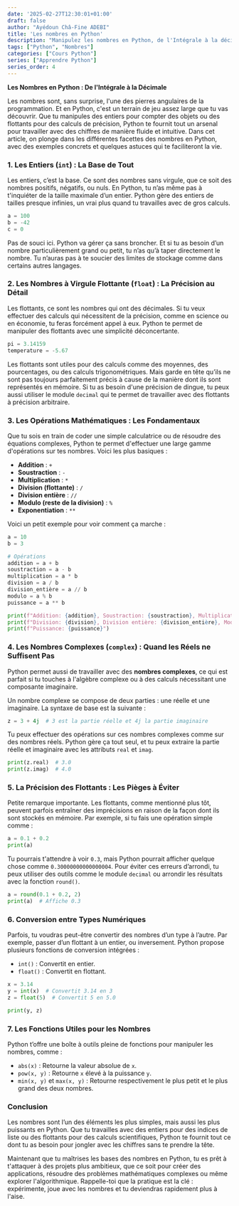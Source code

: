 ```yaml
---
date: '2025-02-27T12:30:01+01:00'
draft: false
author: "Ayédoun Châ-Fine ADEBI"
title: 'Les nombres en Python'
description: "Manipulez les nombres en Python, de l'Intégrale à la décimale"
tags: ["Python", "Nombres"]
categories: ["Cours Python"]
series: ["Apprendre Python"]
series_order: 4
---
```


**Les Nombres en Python : De l'Intégrale à la Décimale**

Les nombres sont, sans surprise, l'une des pierres angulaires de la programmation. Et en Python, c'est un terrain de jeu assez large que tu vas découvrir. Que tu manipules des entiers pour compter des objets ou des flottants pour des calculs de précision, Python te fournit tout un arsenal pour travailler avec des chiffres de manière fluide et intuitive. Dans cet article, on plonge dans les différentes facettes des nombres en Python, avec des exemples concrets et quelques astuces qui te faciliteront la vie.

### 1. **Les Entiers (`int`) : La Base de Tout**

Les entiers, c’est la base. Ce sont des nombres sans virgule, que ce soit des nombres positifs, négatifs, ou nuls. En Python, tu n’as même pas à t'inquiéter de la taille maximale d’un entier. Python gère des entiers de tailles presque infinies, un vrai plus quand tu travailles avec de gros calculs.

```python
a = 100
b = -42
c = 0
```

Pas de souci ici. Python va gérer ça sans broncher. Et si tu as besoin d’un nombre particulièrement grand ou petit, tu n’as qu’à taper directement le nombre. Tu n’auras pas à te soucier des limites de stockage comme dans certains autres langages.

### 2. **Les Nombres à Virgule Flottante (`float`) : La Précision au Détail**

Les flottants, ce sont les nombres qui ont des décimales. Si tu veux effectuer des calculs qui nécessitent de la précision, comme en science ou en économie, tu feras forcément appel à eux. Python te permet de manipuler des flottants avec une simplicité déconcertante.

```python
pi = 3.14159
temperature = -5.67
```

Les flottants sont utiles pour des calculs comme des moyennes, des pourcentages, ou des calculs trigonométriques. Mais garde en tête qu’ils ne sont pas toujours parfaitement précis à cause de la manière dont ils sont représentés en mémoire. Si tu as besoin d'une précision de dingue, tu peux aussi utiliser le module `decimal` qui te permet de travailler avec des flottants à précision arbitraire.

### 3. **Les Opérations Mathématiques : Les Fondamentaux**

Que tu sois en train de coder une simple calculatrice ou de résoudre des équations complexes, Python te permet d'effectuer une large gamme d'opérations sur tes nombres. Voici les plus basiques :

- **Addition** : `+`
- **Soustraction** : `-`
- **Multiplication** : `*`
- **Division (flottante)** : `/`
- **Division entière** : `//`
- **Modulo (reste de la division)** : `%`
- **Exponentiation** : `**`

Voici un petit exemple pour voir comment ça marche :

```python
a = 10
b = 3

# Opérations
addition = a + b
soustraction = a - b
multiplication = a * b
division = a / b
division_entière = a // b
modulo = a % b
puissance = a ** b

print(f"Addition: {addition}, Soustraction: {soustraction}, Multiplication: {multiplication}")
print(f"Division: {division}, Division entière: {division_entière}, Modulo: {modulo}")
print(f"Puissance: {puissance}")
```

### 4. **Les Nombres Complexes (`complex`) : Quand les Réels ne Suffisent Pas**

Python permet aussi de travailler avec des **nombres complexes**, ce qui est parfait si tu touches à l'algèbre complexe ou à des calculs nécessitant une composante imaginaire.

Un nombre complexe se compose de deux parties : une réelle et une imaginaire. La syntaxe de base est la suivante :

```python
z = 3 + 4j  # 3 est la partie réelle et 4j la partie imaginaire
```

Tu peux effectuer des opérations sur ces nombres complexes comme sur des nombres réels. Python gère ça tout seul, et tu peux extraire la partie réelle et imaginaire avec les attributs `real` et `imag`.

```python
print(z.real)  # 3.0
print(z.imag)  # 4.0
```

### 5. **La Précision des Flottants : Les Pièges à Éviter**

Petite remarque importante. Les flottants, comme mentionné plus tôt, peuvent parfois entraîner des imprécisions en raison de la façon dont ils sont stockés en mémoire. Par exemple, si tu fais une opération simple comme :

```python
a = 0.1 + 0.2
print(a)
```

Tu pourrais t'attendre à voir `0.3`, mais Python pourrait afficher quelque chose comme `0.30000000000000004`. Pour éviter ces erreurs d’arrondi, tu peux utiliser des outils comme le module `decimal` ou arrondir les résultats avec la fonction `round()`.

```python
a = round(0.1 + 0.2, 2)
print(a)  # Affiche 0.3
```

### 6. **Conversion entre Types Numériques**

Parfois, tu voudras peut-être convertir des nombres d’un type à l’autre. Par exemple, passer d’un flottant à un entier, ou inversement. Python propose plusieurs fonctions de conversion intégrées :

- `int()` : Convertit en entier.
- `float()` : Convertit en flottant.

```python
x = 3.14
y = int(x)  # Convertit 3.14 en 3
z = float(5)  # Convertit 5 en 5.0

print(y, z)
```

### 7. **Les Fonctions Utiles pour les Nombres**

Python t’offre une boîte à outils pleine de fonctions pour manipuler les nombres, comme :

- `abs(x)` : Retourne la valeur absolue de `x`.
- `pow(x, y)` : Retourne `x` élevé à la puissance `y`.
- `min(x, y)` et `max(x, y)` : Retourne respectivement le plus petit et le plus grand des deux nombres.

### Conclusion

Les nombres sont l’un des éléments les plus simples, mais aussi les plus puissants en Python. Que tu travailles avec des entiers pour des indices de liste ou des flottants pour des calculs scientifiques, Python te fournit tout ce dont tu as besoin pour jongler avec les chiffres sans te prendre la tête. 

Maintenant que tu maîtrises les bases des nombres en Python, tu es prêt à t'attaquer à des projets plus ambitieux, que ce soit pour créer des applications, résoudre des problèmes mathématiques complexes ou même explorer l'algorithmique. Rappelle-toi que la pratique est la clé : expérimente, joue avec les nombres et tu deviendras rapidement plus à l'aise.
